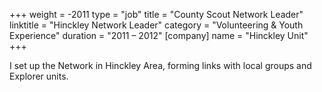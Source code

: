 +++
weight = -2011
type = "job"
title = "County Scout Network Leader"
linktitle = "Hinckley Network Leader"
category = "Volunteering & Youth Experience"
duration = "2011 &ndash; 2012"
[company]
  name = "Hinckley Unit"
+++

I set up the Network in Hinckley Area, forming links with local groups and Explorer units.
